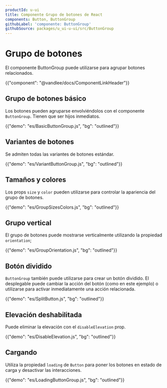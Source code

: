 ```yaml
---
productId: u-ui
title: Componente Grupo de botones de React
components: Button, ButtonGroup
githubLabel: 'componente: ButtonGroup'
githubSource: packages/u_ui-u-ui/src/ButtonGroup
---
```


# Grupo de botones

<p class="description">El componente ButtonGroup puede utilizarse para agrupar botones relacionados.</p>

{{"component": "@vandlee/docs/ComponentLinkHeader"}}

## Grupo de botones básico

Los botones pueden agruparse envolviéndolos con el componente `ButtonGroup`.
Tienen que ser hijos inmediatos.

{{"demo": "es/BasicButtonGroup.js", "bg": "outlined"}}

## Variantes de botones

Se admiten todas las variantes de botones estándar.

{{"demo": "es/VariantButtonGroup.js", "bg": "outlined"}}

## Tamaños y colores

Los props `size` y `color` pueden utilizarse para controlar la apariencia del grupo de botones.

{{"demo": "es/GroupSizesColors.js", "bg": "outlined"}}

## Grupo vertical

El grupo de botones puede mostrarse verticalmente utilizando la propiedad `orientation`;

{{"demo": "es/GroupOrientation.js", "bg": "outlined"}}

## Botón dividido

`ButtonGroup` también puede utilizarse para crear un botón dividido. El desplegable puede cambiar la acción del botón (como en este ejemplo) o utilizarse para activar inmediatamente una acción relacionada.

{{"demo": "es/SplitButton.js", "bg": "outlined"}}

## Elevación deshabilitada

Puede eliminar la elevación con el `disableElevation` prop.

{{"demo": "es/DisableElevation.js", "bg": "outlined"}}

## Cargando

Utiliza la propiedad `loading` de `Button` para poner los botones en estado de carga y desactivar las interacciones.

{{"demo": "es/LoadingButtonGroup.js", "bg": "outlined"}}